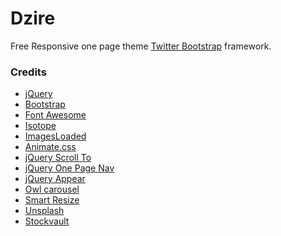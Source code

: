 Dzire
======
Free Responsive one page theme [Twitter Bootstrap](http://getbootstrap.com/) framework.

### Credits
 * [jQuery](http://jquery.com/)
 * [Bootstrap](http://getbootstrap.com/)
 * [Font Awesome](http://fortawesome.github.io/Font-Awesome/)
 * [Isotope](https://github.com/desandro/isotope)
 * [ImagesLoaded](https://github.com/desandro/imagesloaded)
 * [Animate.css](http://daneden.github.io/animate.css/)
 * [jQuery Scroll To](http://flesler.blogspot.com/2007/10/jqueryscrollto.html)
 * [jQuery One Page Nav](https://github.com/davist11/jQuery-One-Page-Nav)
 * [jQuery Appear](https://github.com/bas2k/jquery.appear/)
 * [Owl carousel](http://owlgraphic.com/owlcarousel/)
 * [Smart Resize](https://github.com/louisremi/jquery-smartresize)
 * [Unsplash](http://unsplash.com/)
 * [Stockvault](https://www.stockvault.net/c/people)
 

